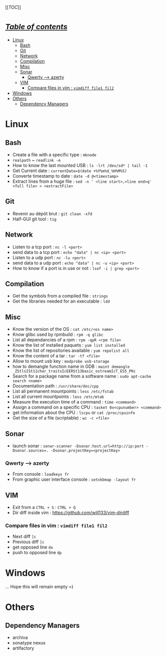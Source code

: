 [[_TOC_]]

# <small><i><a href='http://ecotrust-canada.github.io/markdown-toc/'>Table of contents</a></i></small>
- [Linux](#linux)
  * [Bash](#bash)
  * [Git](#git)
  * [Network](#network)
  * [Compilation](#compilation)
  * [Misc](#misc)
  * [Sonar](#sonar)
    + [Qwerty --> azerty](#qwerty-----azerty)
  * [VIM](#vim)
    + [Compare files in vim : `vimdiff file1 fil2`](#compare-files-in-vim----vimdiff-file1-fil2-)
- [Windows](#windows)
- [Others](#others)
  * [Dependency Managers](#dependency-managers)




# Linux
## Bash
* Create a file with a specific type : `mknode`
* `realpath` ~ `readlink -e`
* How to know the last mounted USB : `ls -lrt /dev/sd* | tail -1`
* Get Current date : `currentDate=$(date +%Y%m%d_%H%M%S)`
* Converte timestamp to date : `date -d @<timestamp>`
* Extract lines from a huge file : `sed -n ' <line start>,<line end>q' <full file> > <extractFile>`

## Git
* Revenir au dépôt brut : `git clean -xfd`
* Half-GUI git tool : `tig`

## Network
* Listen to a tcp port : `nc -l <port>`
* send data to a tcp port : `echo "data" | nc <ip> <port>`
* Listen to a udp port : `nc -lu <port>`
* send data to a udp port : `echo "data" | nc -u <ip> <port>`
* How to know if a port is in use or not : `lsof -i | grep <port>`

## Compilation
* Get the symbols from a compiled file : `strings`
* Get the libraries needed for an executable : `ldd`

## Misc
* Know the version of the OS : `cat /etc/<os name>`
* Know glibc used by rpmbuild : `rpm -q glibc` 
* List all dependancies of a rpm : `rpm -qpR <rpm file>`
* Know the list of installed paquets : `yum list installed`
* Know the list of repositories available : `yum repolist all`
* Know the content of a tar : `tar -tf <file>`
* Allow to mount usb key : `modprobe usb-storage`
* how to demangle function name in GDB : `maint demangle _ZStlsISt11char_traitsIcEERSt13basic_ostreamIcT_ES5_PKc`
* Search for a package name from a software name : `sudo apt-cache search <name>`
* Documentation path : `/usr/share/doc/cpp`
* List all permanent mountpoints : `less /etc/fstab`
* List all current mountpoints : `less /etc/mtab`
* Measure the execution time of a command : `time <command>` 
* Assign a command on a specific CPU : `tasket 0x<cpunumber> <command>` 
* get information about the CPU : `lscpu` or  `cat /proc/cpuinfo`
* Get the size of a file (scriptable) : `wc -c <file>` 

## Sonar
* launch sonar : `sonar-scanner -Dsonar.host.url=http://ip:port -Dsonar.sources=. -Dsonar.projectKey=<projectKey>`

### Qwerty --> azerty
* From console : `loadkeys fr`
* From graphic user interface console : `setxkbmap -layout fr`

## VIM
* Exit from a `CTRL + S` : `CTRL + Q`
* Dir diff inside vim : https://github.com/will133/vim-dirdiff

### Compare files in vim : `vimdiff file1 fil2`
* Next diff `]c`
* Previous diff `[c`
* get opposed line `do`
* push to opposed line `dp`

# Windows
... Hope this will remain empty =)

# Others
## Dependency Managers
* archiva
* sonatype nexus
* artifactory
